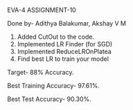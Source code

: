 EVA-4
ASSIGNMENT-10

Done by- Adithya Balakumar, Akshay V M

1. Added CutOut to the code.
2. Implemented LR Finder (for SGD)
3. Implemented ReduceLROnPlatea
4. Find best LR to train your model

Target- 88% Accuracy.

Best Training Accuracy- 97.61%.

Best Test Accuracy- 90.30%.



